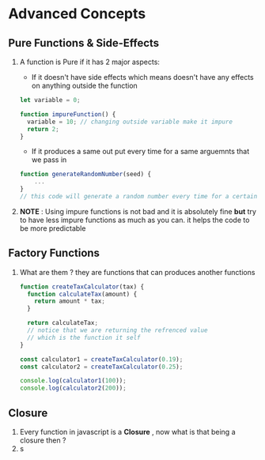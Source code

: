 # Advanced Concepts

## Pure Functions & Side-Effects

1. A function is Pure if it has 2 major aspects:

   - If it doesn't have side effects which means doesn't have any effects on anything outside the function

   ```javascript
   let variable = 0;

   function impureFunction() {
     variable = 10; // changing outside variable make it impure
     return 2;
   }
   ```

   - If it produces a same out put every time for a same arguemnts that we pass in

   ```javascript
   function generateRandomNumber(seed) {
       ...
   }
   // this code will generate a random number every time for a certain seed
   ```

2. **NOTE** : Using impure functions is not bad and it is absolutely fine **but** try to have less impure functions as much as you can. it helps the code to be more predictable

## Factory Functions

1. What are them ? they are functions that can produces another functions

   ```javascript
   function createTaxCalculator(tax) {
     function calculateTax(amount) {
       return amount * tax;
     }

     return calculateTax;
     // notice that we are returning the refrenced value
     // which is the function it self
   }

   const calculator1 = createTaxCalculator(0.19);
   const calculator2 = createTaxCalculator(0.25);

   console.log(calculator1(100));
   console.log(calculator2(200));
   ```

## Closure

1. Every function in javascript is a **Closure** , now what is that being a closure then ?
2. s

